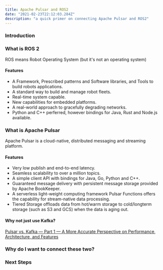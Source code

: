 ```yaml
---
title: Apache Pulsar and ROS2
date: "2021-02-23T22:12:03.284Z"
description: "a quick primer on connecting Apache Pulsar and ROS2"
---
```



### Introduction
### What is ROS 2

ROS means Robot Operating System (but it's not an operating system)

#### Features

* A Framework, Prescribed patterns and Software libraries, and Tools to build robots applications.
* A standard way to build and manage robot fleets.
* Real-time system capable.
* New capabilities for embedded platforms.
* A real-world approach to gracefully degrading networks.
* Python and C++ perferred, however bindings for Java, Rust and Node.js available.

### What is Apache Pulsar

Apache Pulsar is a cloud-native, distributed messaging and streaming platform.

#### Features

* Very low publish and end-to-end latency.
* Seamless scalability to over a million topics.
* A simple client API with bindings for Java, Go, Python and C++.
* Guaranteed message delivery with persistent message storage provided by Apache BookKeeper.
* A serverless light-weight computing framework Pulsar Functions offers the capability for stream-native data processing.
* Tiered Storage offloads data from hot/warm storage to cold/longterm storage (such as S3 and GCS) when the data is aging out.

#### Why not just use Kafka?
[Pulsar vs. Kafka — Part 1 — A More Accurate Perspective on Performance, Architecture, and Features](https://streamnative.io/en/blog/tech/2020-07-08-pulsar-vs-kafka-part-1)


### Why do I want to connect these two?

### 

### Next Steps